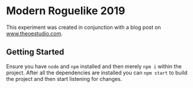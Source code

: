 # Modern Roguelike 2019

This experiment was created in conjunction with a blog post on www.theoestudio.com.

## Getting Started
Ensure you have `node` and `npm` installed and then merely `npm i` within the project. After all the dependencies are installed you can `npm start` to build the project and then start listening for changes.
